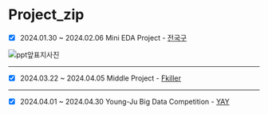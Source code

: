 # **Project_zip**


- [x] 2024.01.30 ~ 2024.02.06 Mini EDA Project - [전국구](https://github.com/minkyunglee1012/Project_zip/tree/master/00.%EC%A0%84%EA%B5%AD%EA%B5%AC)

![ppt앞표지사진](https://github.com/minkyunglee1012/Project_zip/assets/156975194/b25e0ced-2d9f-43e4-8585-4ba03827a960)


---

- [x] 2024.03.22 ~ 2024.04.05 Middle Project - [Fkiller](https://github.com/minkyunglee1012/Project_zip/tree/master/01.%EC%97%90%ED%94%84%ED%82%AC%EB%9F%AC)


---


- [x] 2024.04.01 ~ 2024.04.30 Young-Ju Big Data Competition - [YAY](https://github.com/minkyunglee1012/Project_zip/tree/master/02.%20YAY)

